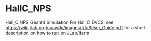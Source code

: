 # HallC_NPS
Hall_C NPS Geant4 Simulation 
For Hall C DVCS, see https://wiki.jlab.org/cuawiki/images/f/fa/User_Guide.pdf for a short description on how to run on JLab/ifarm
